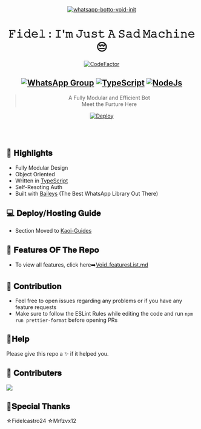 <div align="center">
<a href="https://ibb.co/wQ4GK21"><img src="https://i.imgur.com/SHvtRot.jpeg" alt="whatsapp-botto-void-init" border="0"></a>

# **𝙵𝚒𝚍𝚎𝚕 : 𝙸'𝚖 𝙹𝚞𝚜𝚝 𝙰 𝚂𝚊𝚍 𝙼𝚊𝚌𝚑𝚒𝚗𝚎😔**
[![CodeFactor](https://www.codefactor.io/repository/github/prajjwaldatir/kaoi/badge)](https://www.codefactor.io/repository/github/prajjwaldatir/kaoi)
## [![WhatsApp Group](https://img.shields.io/badge/WhatsApp-25D366?style=for-the-badge&logo=whatsapp&logoColor=white)](https://chat.whatsapp.com/I4m8zLPwTme9II9aZWRZJ1) [![TypeScript](https://img.shields.io/badge/TypeScript-007ACC?style=for-the-badge&logo=typescript&logoColor=white)](https://www.typescriptlang.org/) [![NodeJs](https://img.shields.io/badge/Node.js-43853D?style=for-the-badge&logo=node.js&logoColor=white)](https://nodejs.org/en/)

> A Fully Modular and Efficient Bot <br>
  Meet the Furture Here <br>

[![Deploy](https://www.herokucdn.com/deploy/button.png)](https://heroku.com/deploy)

</div><br/>
<br/>

## 🌺 𝐇𝐢𝐠𝐡𝐥𝐢𝐠𝐡𝐭𝐬
- Fully Modular Design
- Object Oriented
- Written in [TypeScript](https://www.typescriptlang.org/)
- Self-Resoting Auth
- Built with [Baileys](https://github.com/adiwajshing/baileys) (The Best WhatsApp Library Out There) 

## 💻 𝐃𝐞𝐩𝐥𝐨𝐲/𝐇𝐨𝐬𝐭𝐢𝐧𝐠 𝐆𝐮𝐢𝐝𝐞
- Section Moved to [Kaoi-Guides](https://github.com/Hiroto77/Kaoi-Guides)
## 🌸 𝐅𝐞𝐚𝐭𝐮𝐫𝐞𝐬 𝐎𝐅 𝐓𝐡𝐞 𝐑𝐞𝐩𝐨
- To view all features, click here➡️[Void_featuresList.md](https://github.com/PrajjwalDatir/Kaoi/blob/main/Features.md)


## 🍒 𝐂𝐨𝐧𝐭𝐫𝐢𝐛𝐮𝐭𝐢𝐨𝐧

+ Feel free to open issues regarding any problems or if you have any feature requests
+ Make sure to follow the ESLint Rules while editing the code and run `npm run prettier-format` before opening PRs

## 🍂𝐇𝐞𝐥𝐩
Please give this repo a ✨ if it helped you.


## 🤝 𝐂𝐨𝐧𝐭𝐫𝐢𝐛𝐮𝐭𝐞𝐫𝐬

<a href="https://github.com/PrajjwalDatir/Kaoi/graphs/contributors">
  <img src="https://contrib.rocks/image?repo=Fidelcastro24/Fidel" />
</a>

## 💐𝐒𝐩𝐞𝐜𝐢𝐚𝐥 𝐓𝐡𝐚𝐧𝐤𝐬
☆Fidelcastro24 
☆Mrfzvx12
